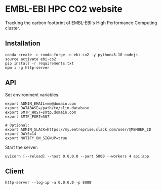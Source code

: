 # EMBL-EBI HPC CO2 website

Tracking the carbon footprint of EMBL-EBI's High Performance Computing cluster.

## Installation

```shell
conda create -c conda-forge -n ebi-co2 -y python=3.10 nodejs
source activate ebi-co2
pip install -r requirements.txt
npm i -g http-server
```

## API

Set environment variables:

```shell
export ADMIN_EMAIL=me@domain.com
export DATABASE=/path/to/slim.database
export SMTP_HOST=smtp.domain.com
export SMTP_PORT=587

# Optional:
export ADMIN_SLACK=https://my.entreprise.slack.com/user/@MEMBER_ID
export DAYS=14
export NOTIFY_ON_SIGNUP=true
```

Start the server:

```shell
uvicorn [--reload] --host 0.0.0.0 --port 5000 --workers 4 api:app
```

## Client

```shell
http-server --log-ip -a 0.0.0.0 -p 8080
```